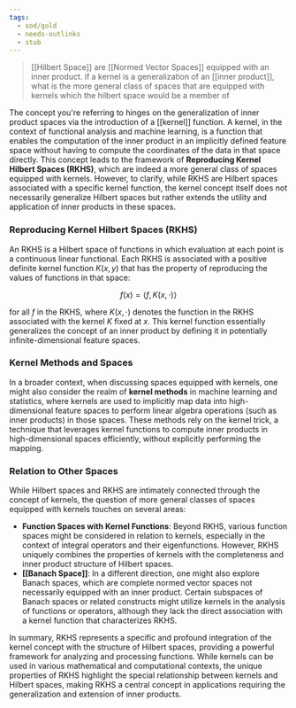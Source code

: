 ```yaml
---
tags:
  - sod/gold
  - needs-outlinks
  - stub
---
```

> [[Hilbert Space]] are [[Normed Vector Spaces]] equipped with an inner product. if a kernel is a generalization of an [[inner product]], what is the more general class of spaces that are equipped with kernels which the hilbert space would be a member of

The concept you're referring to hinges on the generalization of inner product spaces via the introduction of a [[kernel]] function. A kernel, in the context of functional analysis and machine learning, is a function that enables the computation of the inner product in an implicitly defined feature space without having to compute the coordinates of the data in that space directly. This concept leads to the framework of **Reproducing Kernel Hilbert Spaces (RKHS)**, which are indeed a more general class of spaces equipped with kernels. However, to clarify, while RKHS are Hilbert spaces associated with a specific kernel function, the kernel concept itself does not necessarily generalize Hilbert spaces but rather extends the utility and application of inner products in these spaces.

### Reproducing Kernel Hilbert Spaces (RKHS)

An RKHS is a Hilbert space of functions in which evaluation at each point is a continuous linear functional. Each RKHS is associated with a positive definite kernel function $K(x, y)$ that has the property of reproducing the values of functions in that space:

$$
f(x) = \langle f, K(x, \cdot) \rangle
$$

for all $f$ in the RKHS, where $K(x, \cdot)$ denotes the function in the RKHS associated with the kernel $K$ fixed at $x$. This kernel function essentially generalizes the concept of an inner product by defining it in potentially infinite-dimensional feature spaces.

### Kernel Methods and Spaces

In a broader context, when discussing spaces equipped with kernels, one might also consider the realm of **kernel methods** in machine learning and statistics, where kernels are used to implicitly map data into high-dimensional feature spaces to perform linear algebra operations (such as inner products) in those spaces. These methods rely on the kernel trick, a technique that leverages kernel functions to compute inner products in high-dimensional spaces efficiently, without explicitly performing the mapping.

### Relation to Other Spaces

While Hilbert spaces and RKHS are intimately connected through the concept of kernels, the question of more general classes of spaces equipped with kernels touches on several areas:

- **Function Spaces with Kernel Functions**: Beyond RKHS, various function spaces might be considered in relation to kernels, especially in the context of integral operators and their eigenfunctions. However, RKHS uniquely combines the properties of kernels with the completeness and inner product structure of Hilbert spaces.
- **[[Banach Space]]**: In a different direction, one might also explore Banach spaces, which are complete normed vector spaces not necessarily equipped with an inner product. Certain subspaces of Banach spaces or related constructs might utilize kernels in the analysis of functions or operators, although they lack the direct association with a kernel function that characterizes RKHS.

In summary, RKHS represents a specific and profound integration of the kernel concept with the structure of Hilbert spaces, providing a powerful framework for analyzing and processing functions. While kernels can be used in various mathematical and computational contexts, the unique properties of RKHS highlight the special relationship between kernels and Hilbert spaces, making RKHS a central concept in applications requiring the generalization and extension of inner products.